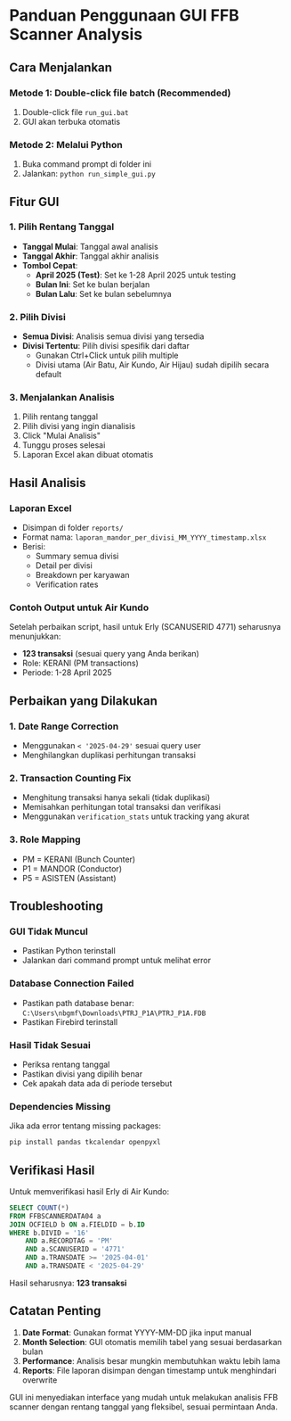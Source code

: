 # Panduan Penggunaan GUI FFB Scanner Analysis

## Cara Menjalankan

### Metode 1: Double-click file batch (Recommended)
1. Double-click file `run_gui.bat`
2. GUI akan terbuka otomatis

### Metode 2: Melalui Python
1. Buka command prompt di folder ini
2. Jalankan: `python run_simple_gui.py`

## Fitur GUI

### 1. Pilih Rentang Tanggal
- **Tanggal Mulai**: Tanggal awal analisis
- **Tanggal Akhir**: Tanggal akhir analisis
- **Tombol Cepat**:
  - **April 2025 (Test)**: Set ke 1-28 April 2025 untuk testing
  - **Bulan Ini**: Set ke bulan berjalan
  - **Bulan Lalu**: Set ke bulan sebelumnya

### 2. Pilih Divisi
- **Semua Divisi**: Analisis semua divisi yang tersedia
- **Divisi Tertentu**: Pilih divisi spesifik dari daftar
  - Gunakan Ctrl+Click untuk pilih multiple
  - Divisi utama (Air Batu, Air Kundo, Air Hijau) sudah dipilih secara default

### 3. Menjalankan Analisis
1. Pilih rentang tanggal
2. Pilih divisi yang ingin dianalisis
3. Click "Mulai Analisis"
4. Tunggu proses selesai
5. Laporan Excel akan dibuat otomatis

## Hasil Analisis

### Laporan Excel
- Disimpan di folder `reports/`
- Format nama: `laporan_mandor_per_divisi_MM_YYYY_timestamp.xlsx`
- Berisi:
  - Summary semua divisi
  - Detail per divisi
  - Breakdown per karyawan
  - Verification rates

### Contoh Output untuk Air Kundo
Setelah perbaikan script, hasil untuk Erly (SCANUSERID 4771) seharusnya menunjukkan:
- **123 transaksi** (sesuai query yang Anda berikan)
- Role: KERANI (PM transactions)
- Periode: 1-28 April 2025

## Perbaikan yang Dilakukan

### 1. Date Range Correction
- Menggunakan `< '2025-04-29'` sesuai query user
- Menghilangkan duplikasi perhitungan transaksi

### 2. Transaction Counting Fix
- Menghitung transaksi hanya sekali (tidak duplikasi)
- Memisahkan perhitungan total transaksi dan verifikasi
- Menggunakan `verification_stats` untuk tracking yang akurat

### 3. Role Mapping
- PM = KERANI (Bunch Counter)
- P1 = MANDOR (Conductor) 
- P5 = ASISTEN (Assistant)

## Troubleshooting

### GUI Tidak Muncul
- Pastikan Python terinstall
- Jalankan dari command prompt untuk melihat error

### Database Connection Failed
- Pastikan path database benar: `C:\Users\nbgmf\Downloads\PTRJ_P1A\PTRJ_P1A.FDB`
- Pastikan Firebird terinstall

### Hasil Tidak Sesuai
- Periksa rentang tanggal
- Pastikan divisi yang dipilih benar
- Cek apakah data ada di periode tersebut

### Dependencies Missing
Jika ada error tentang missing packages:
```bash
pip install pandas tkcalendar openpyxl
```

## Verifikasi Hasil

Untuk memverifikasi hasil Erly di Air Kundo:
```sql
SELECT COUNT(*) 
FROM FFBSCANNERDATA04 a 
JOIN OCFIELD b ON a.FIELDID = b.ID 
WHERE b.DIVID = '16' 
    AND a.RECORDTAG = 'PM' 
    AND a.SCANUSERID = '4771' 
    AND a.TRANSDATE >= '2025-04-01' 
    AND a.TRANSDATE < '2025-04-29'
```

Hasil seharusnya: **123 transaksi**

## Catatan Penting

1. **Date Format**: Gunakan format YYYY-MM-DD jika input manual
2. **Month Selection**: GUI otomatis memilih tabel yang sesuai berdasarkan bulan
3. **Performance**: Analisis besar mungkin membutuhkan waktu lebih lama
4. **Reports**: File laporan disimpan dengan timestamp untuk menghindari overwrite

GUI ini menyediakan interface yang mudah untuk melakukan analisis FFB scanner dengan rentang tanggal yang fleksibel, sesuai permintaan Anda.
